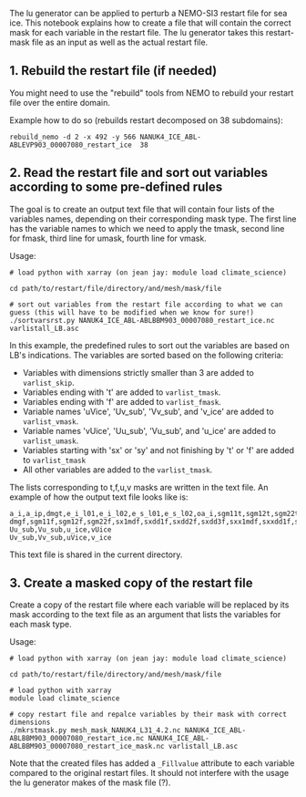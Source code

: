 The lu generator can be applied  to perturb a NEMO-SI3 restart file for sea ice. This notebook explains how to create a file that will contain the correct mask for each variable in the restart file. The lu generator takes this restart-mask file as an input as well as the actual restart file.

## 1. Rebuild the restart file (if needed)
You might need to use the "rebuild" tools from NEMO to rebuild your restart file over the entire domain.

Example how to do so (rebuilds restart decomposed on 38 subdomains):
````
rebuild_nemo -d 2 -x 492 -y 566 NANUK4_ICE_ABL-ABLEVP903_00007080_restart_ice  38
````


## 2. Read the restart file and sort out variables according to some pre-defined rules
The goal is to create an output text file that will contain four lists of the variables names, depending on their corresponding mask type. The first line has the variable names to which we need to apply the tmask, second line for fmask, third line for umask, fourth line for vmask. 

Usage:
```
# load python with xarray (on jean jay: module load climate_science)

cd path/to/restart/file/directory/and/mesh/mask/file

# sort out variables from the restart file according to what we can guess (this will have to be modified when we know for sure!)
./sortvarsrst.py NANUK4_ICE_ABL-ABLBBM903_00007080_restart_ice.nc varlistall_LB.asc
```

In this example, the predefined rules to sort out the variables are based on LB's indications. The variables are sorted based on the following criteria:
* Variables with dimensions strictly smaller than 3 are added to `varlist_skip`.
* Variables ending with 't' are added to `varlist_tmask`.
* Variables ending with 'f' are added to `varlist_fmask`.
* Variable names 'uVice', 'Uv_sub', 'Vv_sub', and 'v_ice' are added to `varlist_vmask`.
* Variable names 'vUice', 'Uu_sub', 'Vu_sub', and 'u_ice' are added to `varlist_umask`.
* Variables starting with 'sx' or 'sy' and not finishing by 't' or 'f' are added to `varlist_tmask`
* All other variables are added to the `varlist_tmask`.

The lists corresponding to t,f,u,v masks are written in the text file. An example of how the output text file looks like is:
```
a_i,a_ip,dmgt,e_i_l01,e_i_l02,e_s_l01,e_s_l02,oa_i,sgm11t,sgm12t,sgm22t,snwice_mass,snwice_mass_b,sv_i,sx1mdt,sxa,sxage,sxap,sxc0_l01,sxc0_l02,sxdd1t,sxdd2t,sxdd3t,sxe_l01,sxe_l02,sxice,sxsal,sxsn,sxvl,sxvp,sxx1mdt,sxxa,sxxage,sxxap,sxxc0_l01,sxxc0_l02,sxxdd1t,sxxdd2t,sxxdd3t,sxxe_l01,sxxe_l02,sxxice,sxxsal,sxxsn,sxxvl,sxxvp,sxy1mdt,sxya,sxyage,sxyap,sxyc0_l01,sxyc0_l02,sxydd1t,sxydd2t,sxydd3t,sxye_l01,sxye_l02,sxyice,sxysal,sxysn,sxyvl,sxyvp,sy1mdt,sya,syage,syap,syc0_l01,syc0_l02,sydd1t,sydd2t,sydd3t,sye_l01,sye_l02,syice,sysal,sysn,syvl,syvp,syy1mdt,syya,syyage,syyap,syyc0_l01,syyc0_l02,syydd1t,syydd2t,syydd3t,syye_l01,syye_l02,syyice,syysal,syysn,syyvl,syyvp,t_su,v_i,v_il,v_ip,v_s
dmgf,sgm11f,sgm12f,sgm22f,sx1mdf,sxdd1f,sxdd2f,sxdd3f,sxx1mdf,sxxdd1f,sxxdd2f,sxxdd3f,sxy1mdf,sxydd1f,sxydd2f,sxydd3f,sy1mdf,sydd1f,sydd2f,sydd3f,syy1mdf,syydd1f,syydd2f,syydd3f
Uu_sub,Vu_sub,u_ice,vUice
Uv_sub,Vv_sub,uVice,v_ice                                           
```
This text file is shared in the current directory.

## 3. Create a masked copy of the restart file
Create a copy of the restart file  where each variable will be replaced by its mask according to the text file as an argument that lists the variables for each mask type.

Usage:
```
# load python with xarray (on jean jay: module load climate_science)

cd path/to/restart/file/directory/and/mesh/mask/file

# load python with xarray
module load climate_science

# copy restart file and repalce variables by their mask with correct dimensions
./mkrstmask.py mesh_mask_NANUK4_L31_4.2.nc NANUK4_ICE_ABL-ABLBBM903_00007080_restart_ice.nc NANUK4_ICE_ABL-ABLBBM903_00007080_restart_ice_mask.nc varlistall_LB.asc 
```

Note that the created files has added a  `_Fillvalue` attribute to each variable compared to the original restart files. It  should not interfere with the usage the lu generator makes of the mask file (?).
